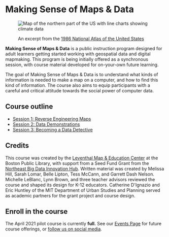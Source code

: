 # Making Sense of Maps & Data

<figure>

![Map of the northern part of the US with line charts showing climate data](https://iiif.digitalcommonwealth.org/iiif/2/commonwealth:q524n402g/2737,2260,3780,1434/,1200/0/default.jpg)

<figcaption>

An excerpt from the [1986 National Atlas of the United States](https://collections.leventhalmap.org/search/commonwealth:q524n4016)

</figcaption>
</figure>

**Making Sense of Maps & Data** is a public instruction program designed for adult learners getting started working with geospatial data and digital mapmaking. This program is being initially offered as a synchronous session, with course material developed for on-your-own future learning.

The goal of Making Sense of Maps & Data is to understand what kinds of information is needed to make a map on a computer, and how to find this kind of information. The course also aims to equip participants with a careful and critical attitude towards the social power of computer data.

## Course outline

* [Session 1: Reverse Engineering Maps](./session-1)
* [Session 2: Data Demonstrations](./session-2)
* [Session 3: Becoming a Data Detective](./session-3)

## Credits

This course was created by the [Leventhal Map & Education Center](https://leventhalmap.org) at the Boston Public Library, with support from a Seed Fund Grant from the [Northeast Big Data Innovation Hub](https://nebigdatahub.org). Written material was created by Melissa Hill, Sarah Lomar, Belle Lipton, Tess McCann, and Garrett Dash Nelson. Michelle LeBlanc, Lynn Brown, and three teacher advisors reviewed the course and shaped its design for K-12 educators. Catherine D'Ignazio and Eric Huntley of the MIT Department of Urban Studies and Planning served as academic partners for the grant project and course design.

## Enroll in the course

The April 2021 pilot course is currently **full.** See our [Events Page](https://www.leventhalmap.org/event/) for future course offerings, or [follow us on social media](https://www.leventhalmap.org/about/contact-connect/).